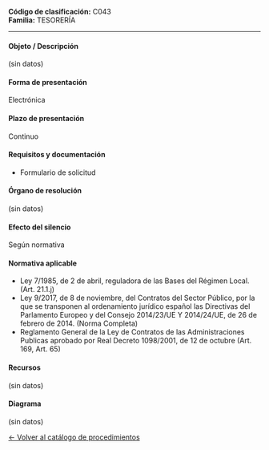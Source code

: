 
**Código de clasificación:** C043  
**Familia:** TESORERÍA

---

#### Objeto / Descripción

(sin datos)

#### Forma de presentación

Electrónica

#### Plazo de presentación

Continuo

#### Requisitos y documentación


- Formulario de solicitud

#### Órgano de resolución

(sin datos)

#### Efecto del silencio

Según normativa

#### Normativa aplicable


- Ley 7/1985, de 2 de abril, reguladora de las Bases del Régimen Local. (Art. 21.1.j)
- Ley 9/2017, de 8 de noviembre, del Contratos del Sector Público, por la que se transponen al ordenamiento jurídico español las Directivas del Parlamento Europeo y del Consejo 2014/23/UE Y 2014/24/UE, de 26 de febrero de 2014. (Norma Completa)
- Reglamento General de la Ley de Contratos de las Administraciones Publicas aprobado por Real Decreto 1098/2001, de 12 de octubre (Art. 169, Art. 65)

#### Recursos

(sin datos)

#### Diagrama

(sin datos)

 
[← Volver al catálogo de procedimientos](../buscador.md)
